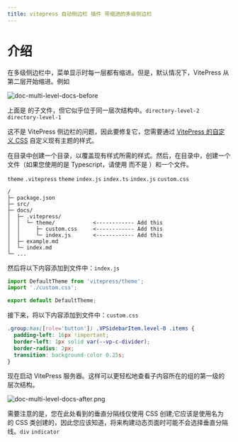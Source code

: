 ```yaml
---
title: vitepress 自动侧边栏 插件 带缩进的多级侧边栏
---
```


# 介绍

在多级侧边栏中，菜单显示时每一层都有缩进。但是，默认情况下，VitePress 从第二层开始缩进。例如

![doc-multi-level-docs-before](http://bucket.damokeris.xyz/bucket-node-1/doc-multi-level-docs-before.png)

上面是 的子文件，但它似乎位于同一层次结构中。`directory-level-2` `directory-level-1`

这不是 VitePress 侧边栏的问题，因此要修复它，您需要通过 [VitePress 的自定义 CSS](https://vitepress.dev/guide/extending-default-theme#customizing-css) 自定义现有主题的样式。

在目录中创建一个目录，以覆盖现有样式所需的样式。然后，在目录中，创建一个文件（如果您使用的是 Typescript，请使用 而不是 ）和一个文件。

`theme` `.vitepress` `theme` `index.js` `index.ts` `index.js` `custom.css`

```
/
├─ package.json
├─ src/
├─ docs/
│  ├─ .vitepress/
│  │  └─ theme/            <------------ Add this
│  │     ├─ custom.css     <------------ Add this
│  │     └─ index.js       <------------ Add this
│  ├─ example.md
│  └─ index.md
└─ ...
```

然后将以下内容添加到文件中：`index.js`

```js
import DefaultTheme from 'vitepress/theme';
import './custom.css';

export default DefaultTheme;
```

接下来，将以下内容添加到文件中：`custom.css`
```css
.group:has([role='button']) .VPSidebarItem.level-0 .items {
  padding-left: 16px !important;
  border-left: 1px solid var(--vp-c-divider);
  border-radius: 2px;
  transition: background-color 0.25s;
}
```

现在启动 VitePress 服务器。这样可以更轻松地查看子内容所在的组的第一级的层次结构。

![doc-multi-level-docs-after.png](http://bucket.damokeris.xyz/bucket-node-1/doc-multi-level-docs-after.png)

需要注意的是，您在此处看到的垂直分隔线仅使用 CSS 创建;它应该是使用名为 的 CSS 类创建的，因此您应该知道，将来构建动态页面时可能不会选择垂直分隔线。`div` `indicator`
